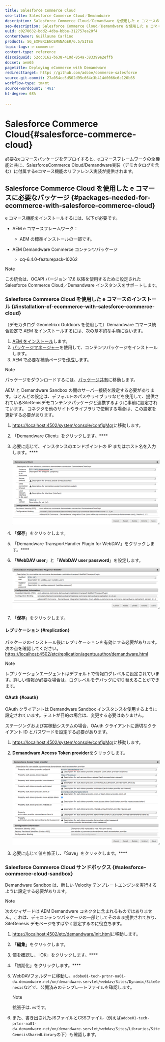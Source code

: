 ```yaml
---
title: Salesforce Commerce Cloud
seo-title: Salesforce Commerce Cloud／Demandware
description: Salesforce Commerce Cloud／Demandware を使用した e コマースのデプロイ方法について学習します。
seo-description: Salesforce Commerce Cloud／Demandware を使用した e コマースのデプロイ方法について学習します。
uuid: c0270632-bdd2-4dba-bbbe-312757ea20f4
contentOwner: Guillaume Carlino
products: SG_EXPERIENCEMANAGER/6.5/SITES
topic-tags: e-commerce
content-type: reference
discoiquuid: 52cc3162-b638-410d-854a-383399e2effb
docset: aem65
pagetitle: Deploying eCommerce with Demandware
redirecttarget: https //github.com/adobe/commerce-salesforce
source-git-commit: 27a054cc5d502d95c664c3b414d0066c6c120b65
workflow-type: tm+mt
source-wordcount: '481'
ht-degree: 68%

---
```



# Salesforce Commerce Cloud{#salesforce-commerce-cloud}

必要なeコマースパッケージをデプロイすると、eコマースフレームワークの全機能と共に、SalesforceCommerce Cloud/Demandware実装（デモカタログを含む）に付属するeコマース機能のリファレンス実装が提供されます。

## Salesforce Commerce Cloud を使用した e コマースに必要なパッケージ {#packages-needed-for-ecommerce-with-salesforce-commerce-cloud}

e コマース機能をインストールするには、以下が必要です。

* AEM e コマースフレームワーク：

   * AEM の標準インストールの一部です。

* AEM Demandware Commerce コンテンツパッケージ

   * cq-6.4.0-featurepack-10262

>[!NOTE]
>
>この統合は、OCAPI バージョン 17.6 以降を使用するために設定された Salesforce Commerce Cloud／Demandware インスタンスをサポートします。

### Salesforce Commerce Cloud を使用した e コマースのインストール {#installation-of-ecommerce-with-salesforce-commerce-cloud}

（デモカタログ Geometrixx Outdoors を使用して）Demandware コマース統合設定で AEM をインストールするには、次の基本的な手順に従います。

1. [AEM をインストール](/help/sites-deploying/deploy.md)します。
1. [パッケージマネージャー](/help/sites-administering/package-manager.md)を使用して、コンテンツパッケージをインストールします。
1. AEM で必要な補助ページを[作成](/help/sites-authoring/page-authoring.md)します。

>[!NOTE]
>
>パッケージをダウンロードするには、[パッケージ共有](/help/sites-administering/package-manager.md#package-share)に移動します。

AEM と Demandware Sandbox の間のサーバー接続を設定する必要があります。ほとんどの設定は、デフォルトのパスやライブラリなどを使用して、提供されているSiteGenisデモコンテンツパッケージと連携するように事前に設定されています。 コネクタを他のサイトやライブラリで使用する場合は、この設定を更新する必要があります。

1. [https://localhost:4502/system/console/configMgr](https://localhost:4502/system/console/configMgr)に移動します。
1. 「Demandware Client」をクリックします。****
1. 必要に応じて、インスタンスのエンドポイントの IP またはホスト名を入力します。****

   ![chlimage_1-5](assets/chlimage_1-5.png)

1. 「**保存**」をクリックします。
1. 「Demandware TransportHandler Plugin for WebDAV」をクリックします。****
1. 「**WebDAV user**」と「**WebDAV user password**」を設定します。

   ![chlimage_1-6](assets/chlimage_1-6.png)

1. 「**保存**」をクリックします。

#### レプリケーション {#replication}

パッケージのインストール後にレプリケーションを有効にする必要があります。次の点を確認してください。[https://localhost:4502/etc/replication/agents.author/demandware.html](https://localhost:4502/etc/replication/agents.author/demandware.html)

>[!NOTE]
>
>レプリケーションエージェントはデフォルトで情報ログレベルに設定されています。詳しい情報が必要な場合は、ログレベルをデバッグに切り替えることができます。

#### OAuth {#oauth}

OAuth クライアントは Demandware Sandbox インスタンスを使用するように設定されています。テストが目的の場合は、変更する必要はありません。

ステージングおよび実稼動システムの場合、OAuth クライアントに適切なクライアント ID とパスワードを設定する必要があります。

1. [https://localhost:4502/system/console/configMgr](https://localhost:4502/system/console/configMgr)に移動します。
1. **Demandware Access Token provider**&#x200B;をクリックします。

   ![chlimage_1-7](assets/chlimage_1-7.png)

1. 必要に応じて値を修正し、「Save」をクリックします。****

### Salesforce Commerce Cloud サンドボックス  {#salesforce-commerce-cloud-sandbox}

Demandware Sandbox は、新しい Velocity テンプレートエンジンを実行するように設定する必要があります。

>[!NOTE]
>
>次のウィザードは AEM Demandware コネクタに含まれるものではありません。これは、デモコンテンツパッケージの一部としてそのまま提供されており、SiteGenesis デモページをすばやく設定するのに役立ちます。

1. [https://localhost:4502/etc/demandware/init.html](https://localhost:4502/etc/demandware/init.html)に移動します。
1. 「**編集**」をクリックします。
1. 値を確認し、「OK」をクリックします。****
1. 「初期化」をクリックします。****
1. WebDAVフォルダーに移動し、`adobe01-tech-prtnr-na01-dw.demandware.net/on/demandware.servlet/webdav/Sites/Dynamic/SiteGenesis`などで、公開済みのテンプレートファイルを確認します。

   >[!NOTE]
   >
   >拡張子は`.vs`です。

1. また、書き出されたJSファイルとCSSファイル（例えば`adobe01-tech-prtnr-na01-dw.demandware.net/on/demandware.servlet/webdav/Sites/Libraries/SiteGenesisSharedLibrary`の下）も確認します。


